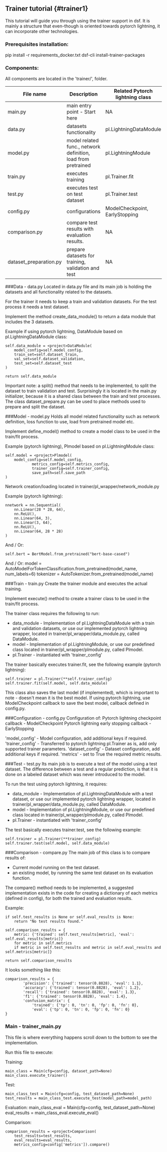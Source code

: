 ## Trainer tutorial {#trainer1}

This tutorial will guide you through using the trainer support in dsf.
It is mainly a structure that even-though is oriented towards pytorch lightning, it can incorporate other technologies.

### Prerequisites installation:
pip install -r requirements_docker.txt
dsf-cli install-trainer-packages


### Components:
All components are located in the 'trainer/', folder.

| File name               | Description                                                   | Related Pytorch lightning class | 
|-------------------------|---------------------------------------------------------------|---------------------------------|
| main.py                 | main entry point - Start here                                 | NA                              |
| data.py                 | datasets functionality                                        | pl.LightningDataModule          |
| model.py                | model related func., network definition, load from pretrained | pl.LightningModule              |
| train.py                | executes training                                             | pl.Trainer.fit                  |
| test.py                 | executes test on test dataset                                 | pl.Trainer.test                 |
| config.py               | configurations                                                | ModelCheckpoint, EarlyStopping  |
| comparison.py           | compare test results with evaluation results.                 | NA                              |
| dataset_preparation.py  | prepare datasets for training, validation and test            | NA                              |


###Data - data.py
Located in data.py file and its main job is holding the datasets and all functionality related to the datasets.

For the trainer it needs to keep a train and validation datasets.
For the test process it needs a test dataset.

Implement the method create_data_module() to return a data module that includes the 3 datasets.

Example if using pytorch lightning, <project>DataModule based on pl.LightningDataModule class:

    self.data_module = <project>DataModule(
        model_config=self.model_config,
        train_set=self.dataset_train,
        val_set=self.dataset_validation,
        test_set=self.dataset_test
    )

    return self.data_module

Important note:
a split() method that needs to be implemented, to split the dataset to train validation and test.
Surprisingly it is located in the main.py initializer, because it is a shared class between the 
train and test processes. 
The class dataset_prepare.py can be used to place methods used to prepare and split the dataset.

###Model - model.py
Holds all model related functionality such as network definition, loss function to use, load from pretrained model etc.

Implement define_model() method to create a model class to be used in the train/fit process.

Example (pytorch lightning), <project>Plmodel based on pl.LightningModule class:

    self.model = <project>Plmodel(
        model_config=self.model_config,
                metrics_config=self.metrics_config,
                trainer_config=self.trainer_config,
                save_path=self.save_path
    )

Network creation/loading located in trainer/pl_wrapper/network_module.py

Example (pytorch lightning):

    nnetwork = nn.Sequential(
        nn.Linear(28 * 28, 64),
        nn.ReLU(),
        nn.Linear(64, 3),
        nn.Linear(3, 64),
        nn.ReLU(),
        nn.Linear(64, 28 * 28)
    )

And / Or:

    self.bert = BertModel.from_pretrained("bert-base-cased")

And / Or:
    model = AutoModelForTokenClassification.from_pretrained(model_name, num_labels=6)
    tokenizer = AutoTokenizer.from_pretrained(model_name)

###Train - train.py
Create the trainer module and executes the actual training.

Implement execute() method to create a trainer class to be used in the train/fit process.

The trainer class requires the following to run:
- data_module - Implementation of pl.LightningDataModule with a train and validation datasets, or use our implemented 
pytorch lightning wrapper, located in trainer/pl_wrapper/data_module.py, called <project>DataModule.
- model - Implementation of pl.LightningModule, or use our predefined class located in trainer/pl_wrapper/plmodule.py,
called <project>Plmodel.
- pl.Trainer - instantiated with 'trainer_config'

The trainer basically executes trainer.fit, see the following example (pytorch lightning):

    self.trainer = pl.Trainer(**self.trainer_config)
    self.trainer.fit(self.model, self.data_module)

This class also saves the last model (if implemented), which is important to note - doesn't mean it is the best model. 
If using pytorch lightning, use ModelCheckpoint callback to save the best model, callback defined in config.py.

###Configuration - config.py
Configuration of:
Pytorch lightning checkpoint callback - ModelCheckpoint
Pytorch lightning early stopping callback - EarlyStopping

'model_config' - Model configuration, add additional keys if required.
'trainer_config' - Transferred to pytorch lightning pl.Trainer as is, add only supported trainer parameters.
'dataset_config' - Dataset configuration, add additional keys if required.
'metrics' - set to True the required metric results.

###Test - test.py
Its main job is to execute a test of the model using a test dataset. The difference between a test and a regular 
prediction, is that it is done on a labeled dataset which was never introduced to the model.

To run the test using pytorch lightning, it requires:
- data_module - Implementation of pl.LightningDataModule with a test dataset, or use our implemented pytorch lightning 
wrapper, located in trainer/pl_wrapper/data_module.py, called <project>DataModule.
- model - Implementation of pl.LightningModule, or use our predefined class located in trainer/pl_wrapper/plmodule.py,
called <project>Plmodel.
- pl.Trainer - instantiated with 'trainer_config'

The test basically executes trainer.test, see the following example:

    self.trainer = pl.Trainer(**trainer_config)
    self.trainer.test(self.model, self.data_module)

###Comparison - compare.py
The main job of this class is to compare results of:
- Current model running on the test dataset.
- an existing model, by running the same test dataset on its evaluation function.

The compare() method needs to be implemented, a suggested implementation exists in the code for creating a dictionary 
of each metrics (defined in config), for both the trained and evaluation results.

Example:

    if self.test_results is None or self.eval_results is None:
        return "No test results found."

    self.comparison_results = {
        metric: {'trained': self.test_results[metric], 'eval': self.eval_results[metric]}
        for metric in self.metrics
        if metric in self.test_results and metric in self.eval_results and self.metrics[metric]}

    return self.comparison_results

It looks something like this:

    comparison_results = {
            'precision': {'trained': tensor(0.8828), 'eval': 1.1}, 
            'accuracy': {'trained': tensor(0.8828), 'eval': 1.2}, 
            'recall': {'trained': tensor(0.8828), 'eval': 1.3}, 
            'f1': {'trained': tensor(0.8828), 'eval': 1.4}, 
            'confusion_matrix': {
                'trained': {'tp': 0, 'tn': 0, 'fp': 0, 'fn': 0},
                'eval': {'tp': 0, 'tn': 0, 'fp': 0, 'fn': 0}
    }

### Main - trainer_main.py
This file is where everything happens scroll down to the bottom to see the implementation.

Run this file to execute:

Training:

    main_class = Main(cfg=config, dataset_path=None)
    main_class.execute_trainer()

Test:

    main_class_test = Main(cfg=config, test_dataset_path=None)
    test_results = main_class_test.execute_test(model_path=model_path)

Evaluation:
    main_class_eval = Main(cfg=config, test_dataset_path=None)
    eval_results = main_class_eval.execute_eval()

Comparison:

    comparison_results = <project>Comparison(
        test_results=test_results,
        eval_results=eval_results,
        metrics_config=config['metrics']).compare()
